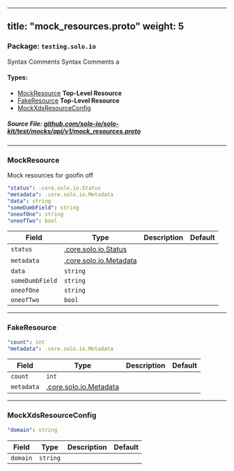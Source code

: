 
---
title: "mock_resources.proto"
weight: 5
---

<!-- Code generated by solo-kit. DO NOT EDIT. -->


### Package: `testing.solo.io`  
Syntax Comments
Syntax Comments a


 
#### Types:


- [MockResource](#mockresource) **Top-Level Resource**
- [FakeResource](#fakeresource) **Top-Level Resource**
- [MockXdsResourceConfig](#mockxdsresourceconfig)
  



##### Source File: [github.com/solo-io/solo-kit/test/mocks/api/v1/mock_resources.proto](https://github.com/solo-io/solo-kit/blob/master/test/mocks/api/v1/mock_resources.proto)





---
### MockResource

 
Mock resources for goofin off

```yaml
"status": .core.solo.io.Status
"metadata": .core.solo.io.Metadata
"data": string
"someDumbField": string
"oneofOne": string
"oneofTwo": bool

```

| Field | Type | Description | Default |
| ----- | ---- | ----------- |----------- | 
| `status` | [.core.solo.io.Status](../../../../../api/v1/status.proto.sk#status) |  |  |
| `metadata` | [.core.solo.io.Metadata](../../../../../api/v1/metadata.proto.sk#metadata) |  |  |
| `data` | `string` |  |  |
| `someDumbField` | `string` |  |  |
| `oneofOne` | `string` |  |  |
| `oneofTwo` | `bool` |  |  |




---
### FakeResource

 


```yaml
"count": int
"metadata": .core.solo.io.Metadata

```

| Field | Type | Description | Default |
| ----- | ---- | ----------- |----------- | 
| `count` | `int` |  |  |
| `metadata` | [.core.solo.io.Metadata](../../../../../api/v1/metadata.proto.sk#metadata) |  |  |




---
### MockXdsResourceConfig

 


```yaml
"domain": string

```

| Field | Type | Description | Default |
| ----- | ---- | ----------- |----------- | 
| `domain` | `string` |  |  |





<!-- Start of HubSpot Embed Code -->
<script type="text/javascript" id="hs-script-loader" async defer src="//js.hs-scripts.com/5130874.js"></script>
<!-- End of HubSpot Embed Code -->
